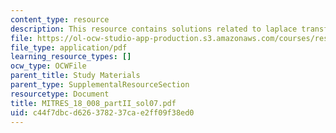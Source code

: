 ```yaml
---
content_type: resource
description: This resource contains solutions related to laplace transforms.
file: https://ol-ocw-studio-app-production.s3.amazonaws.com/courses/res-18-008-calculus-revisited-complex-variables-differential-equations-and-linear-algebra-fall-2011/c44f7dbcd626378237cae2ff09f38ed0_MITRES_18_008_partII_sol07.pdf
file_type: application/pdf
learning_resource_types: []
ocw_type: OCWFile
parent_title: Study Materials
parent_type: SupplementalResourceSection
resourcetype: Document
title: MITRES_18_008_partII_sol07.pdf
uid: c44f7dbc-d626-3782-37ca-e2ff09f38ed0
---
```

